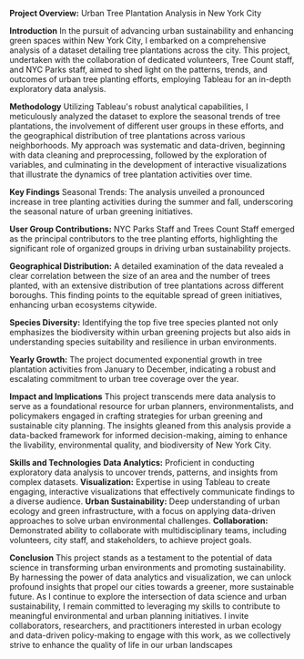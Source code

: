 **Project Overview:** Urban Tree Plantation Analysis in New York City

**Introduction**
In the pursuit of advancing urban sustainability and enhancing green spaces within New York City, I embarked on a comprehensive analysis of a dataset detailing tree plantations across the city. This project, undertaken with the collaboration of dedicated volunteers, Tree Count staff, and NYC Parks staff, aimed to shed light on the patterns, trends, and outcomes of urban tree planting efforts, employing Tableau for an in-depth exploratory data analysis.

**Methodology**
Utilizing Tableau's robust analytical capabilities, I meticulously analyzed the dataset to explore the seasonal trends of tree plantations, the involvement of different user groups in these efforts, and the geographical distribution of tree plantations across various neighborhoods. My approach was systematic and data-driven, beginning with data cleaning and preprocessing, followed by the exploration of variables, and culminating in the development of interactive visualizations that illustrate the dynamics of tree plantation activities over time.

**Key Findings**
Seasonal Trends: The analysis unveiled a pronounced increase in tree planting activities during the summer and fall, underscoring the seasonal nature of urban greening initiatives.

**User Group Contributions:** NYC Parks Staff and Trees Count Staff emerged as the principal contributors to the tree planting efforts, highlighting the significant role of organized groups in driving urban sustainability projects.

**Geographical Distribution:** A detailed examination of the data revealed a clear correlation between the size of an area and the number of trees planted, with an extensive distribution of tree plantations across different boroughs. This finding points to the equitable spread of green initiatives, enhancing urban ecosystems citywide.

**Species Diversity:** Identifying the top five tree species planted not only emphasizes the biodiversity within urban greening projects but also aids in understanding species suitability and resilience in urban environments.

**Yearly Growth:** The project documented exponential growth in tree plantation activities from January to December, indicating a robust and escalating commitment to urban tree coverage over the year.

**Impact and Implications**
This project transcends mere data analysis to serve as a foundational resource for urban planners, environmentalists, and policymakers engaged in crafting strategies for urban greening and sustainable city planning. The insights gleaned from this analysis provide a data-backed framework for informed decision-making, aiming to enhance the livability, environmental quality, and biodiversity of New York City.

**Skills and Technologies**
**Data Analytics:** Proficient in conducting exploratory data analysis to uncover trends, patterns, and insights from complex datasets.
**Visualization:** Expertise in using Tableau to create engaging, interactive visualizations that effectively communicate findings to a diverse audience.
**Urban Sustainability:** Deep understanding of urban ecology and green infrastructure, with a focus on applying data-driven approaches to solve urban environmental challenges.
**Collaboration:** Demonstrated ability to collaborate with multidisciplinary teams, including volunteers, city staff, and stakeholders, to achieve project goals.

**Conclusion**
This project stands as a testament to the potential of data science in transforming urban environments and promoting sustainability. By harnessing the power of data analytics and visualization, we can unlock profound insights that propel our cities towards a greener, more sustainable future.
As I continue to explore the intersection of data science and urban sustainability, I remain committed to leveraging my skills to contribute to meaningful environmental and urban planning initiatives. I invite collaborators, researchers, and practitioners interested in urban ecology and data-driven policy-making to engage with this work, as we collectively strive to enhance the quality of life in our urban landscapes

